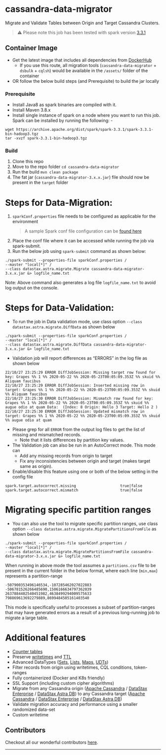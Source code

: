 # cassandra-data-migrator

Migrate and Validate Tables between Origin and Target Cassandra Clusters.

> :warning: Please note this job has been tested with spark version [3.3.1](https://archive.apache.org/dist/spark/spark-3.3.1/)

## Container Image
- Get the latest image that includes all dependencies from [DockerHub](https://hub.docker.com/r/datastax/cassandra-data-migrator) 
  - If you use this route, all migration tools (`cassandra-data-migrator` + `dsbulk` + `cqlsh`) would be available in the `/assets/` folder of the container
- OR follow the below build steps (and Prerequisite) to build the jar locally

### Prerequisite

- Install Java8 as spark binaries are compiled with it.
- Install Maven 3.8.x
- Install single instance of spark on a node where you want to run this job. Spark can be installed by running the following: -

```
wget https://archive.apache.org/dist/spark/spark-3.3.1/spark-3.3.1-bin-hadoop3.tgz
tar -xvzf spark-3.3.1-bin-hadoop3.tgz
```

### Build
1. Clone this repo
2. Move to the repo folder `cd cassandra-data-migrator`
3. Run the build `mvn clean package`
4. The fat jar (`cassandra-data-migrator-3.x.x.jar`) file should now be present in the `target` folder

# Steps for Data-Migration:

1. `sparkConf.properties` file needs to be configured as applicable for the environment
   > A sample Spark conf file configuration can be [found here](./src/resources/sparkConf.properties)
2. Place the conf file where it can be accessed while running the job via spark-submit.
3. Run the below job using `spark-submit` command as shown below:

```
./spark-submit --properties-file sparkConf.properties /
--master "local[*]" /
--class datastax.astra.migrate.Migrate cassandra-data-migrator-3.x.x.jar &> logfile_name.txt
```

Note: Above command also generates a log file `logfile_name.txt` to avoid log output on the console.


# Steps for Data-Validation:

- To run the job in Data validation mode, use class option `--class datastax.astra.migrate.DiffData` as shown below

```
./spark-submit --properties-file sparkConf.properties /
--master "local[*]" /
--class datastax.astra.migrate.DiffData cassandra-data-migrator-3.x.x.jar &> logfile_name.txt
```

- Validation job will report differences as “ERRORS” in the log file as shown below

```
22/10/27 23:25:29 ERROR DiffJobSession: Missing target row found for key: Grapes %% 1 %% 2020-05-22 %% 2020-05-23T00:05:09.353Z %% skuid %% Aliquam faucibus
22/10/27 23:25:29 ERROR DiffJobSession: Inserted missing row in target: Grapes %% 1 %% 2020-05-22 %% 2020-05-23T00:05:09.353Z %% skuid %% Aliquam faucibus
22/10/27 23:25:30 ERROR DiffJobSession: Mismatch row found for key: Grapes %% 1 %% 2020-05-22 %% 2020-05-23T00:05:09.353Z %% skuid %% augue odio at quam Data:  (Index: 8 Origin: Hello 3 Target: Hello 2 )
22/10/27 23:25:30 ERROR DiffJobSession: Updated mismatch row in target: Grapes %% 1 %% 2020-05-22 %% 2020-05-23T00:05:09.353Z %% skuid %% augue odio at quam
```

- Please grep for all `ERROR` from the output log files to get the list of missing and mismatched records.
  - Note that it lists differences by partition key values.
- The Validation job can also be run in an AutoCorrect mode. This mode can
  - Add any missing records from origin to target
  - Fix any inconsistencies between origin and target (makes target same as origin). 
- Enable/disable this feature using one or both of the below setting in the config file

```
spark.target.autocorrect.missing                    true|false
spark.target.autocorrect.mismatch                   true|false
```

# Migrating specific partition ranges
- You can also use the tool to migrate specific partition ranges, use class option `--class datastax.astra.migrate.MigratePartitionsFromFile` as shown below
```
./spark-submit --properties-file sparkConf.properties /
--master "local[*]" /
--class datastax.astra.migrate.MigratePartitionsFromFile cassandra-data-migrator-3.x.x.jar &> logfile_name.txt
```

When running in above mode the tool assumes a `partitions.csv` file to be present in the current folder in the below format, where each line (`min,max`) represents a partition-range 
```
-507900353496146534,-107285462027022883
-506781526266485690,1506166634797362039
2637884402540451982,4638499294009575633
798869613692279889,8699484505161403540
```
This mode is specifically useful to processes a subset of partition-ranges that may have generated errors as a result of a previous long-running job to migrate a large table.

# Additional features
- [Counter tables](https://docs.datastax.com/en/dse/6.8/cql/cql/cql_using/useCountersConcept.html)
- Preserve [writetimes](https://docs.datastax.com/en/dse/6.8/cql/cql/cql_reference/cql_commands/cqlSelect.html#cqlSelect__retrieving-the-datetime-a-write-occurred-p) and [TTL](https://docs.datastax.com/en/dse/6.8/cql/cql/cql_reference/cql_commands/cqlSelect.html#cqlSelect__ref-select-ttl-p)
- Advanced DataTypes ([Sets](https://docs.datastax.com/en/dse/6.8/cql/cql/cql_reference/refDataTypes.html#refDataTypes__set), [Lists](https://docs.datastax.com/en/dse/6.8/cql/cql/cql_reference/refDataTypes.html#refDataTypes__list), [Maps](https://docs.datastax.com/en/dse/6.8/cql/cql/cql_reference/refDataTypes.html#refDataTypes__map), [UDTs](https://docs.datastax.com/en/dse/6.8/cql/cql/cql_reference/refDataTypes.html#refDataTypes__udt))
- Filter records from origin using writetimes, CQL conditions, token-ranges
- Fully containerized (Docker and K8s friendly)
- SSL Support (including custom cipher algorithms)
- Migrate from any Cassandra origin ([Apache Cassandra](https://cassandra.apache.org) / [DataStax Enterprise](https://www.datastax.com/products/datastax-enterprise) / [DataStax Astra DB](https://www.datastax.com/products/datastax-astra)) to any Cassandra target ([Apache Cassandra](https://cassandra.apache.org) / [DataStax Enterprise](https://www.datastax.com/products/datastax-enterprise) / [DataStax Astra DB](https://www.datastax.com/products/datastax-astra))
- Validate migration accuracy and performance using a smaller randomized data-set
- Custom writetime

## Contributors
Checkout all our wonderful contributors [here](./CONTRIBUTING.md#contributors).

---